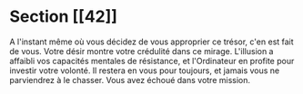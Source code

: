 # Section [[42]]

A l'instant même où vous décidez de vous approprier ce trésor, c'en est fait de vous. Votre désir montre votre crédulité dans ce mirage. L'illusion a affaibli vos capacités mentales de résistance, et l'Ordinateur en profite pour investir votre volonté. Il restera en vous pour toujours, et jamais vous ne parviendrez à le chasser. Vous avez échoué dans votre mission.